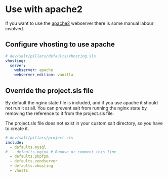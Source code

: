 # Use with apache2

If you want to use the [apache2](https://httpd.apache.org/) webserver there is some manual labour involved. 

## Configure vhosting to use apache
```yaml
# dev/salt/pillars/defaults/vhosting.sls
vhosting:
  server:
    webserver: apache
    webserver_edition: vanilla
```

## Override the project.sls file
By default the nginx state file is included, and if you use apache it should not run it at all.
You can prevent salt from running the nginx state by removing the reference to it from the project.sls file.

The project.sls file does not exist in your custom salt directory, so you have to create it.

```yaml
# dev/salt/pillars/project.sls
include:
  - defaults.mysql
#  - defaults.nginx # Remove or comment this line
  - defaults.phpfpm
  - defaults.zendserver
  - defaults.vhosting
  - vhosts
```

